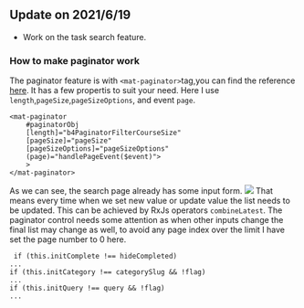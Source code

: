 ## Update on 2021/6/19
- Work on the task search feature.
### How to make paginator work
The paginator feature is with `<mat-paginator>`tag,you can find the reference [here](https://material.angular.io/components/paginator/overview).
It has a few propertis to suit your need. Here I use `length`,`pageSize`,`pageSizeOptions`, and event `page`.
```
<mat-paginator
    #paginatorObj
    [length]="b4PaginatorFilterCourseSize"
    [pageSize]="pageSize"
    [pageSizeOptions]="pageSizeOptions"
    (page)="handlePageEvent($event)">
    >
</mat-paginator>
```
As we can see, the search page already has some input form.
![](https://i.imgur.com/eyB3nnh.png)
That means every time when we set new value or update value the list needs to be updated. This can be achieved by RxJs operators `combineLatest`.
The paginator control needs some attention as when other inputs change the final list may change as well, to avoid any page index over the limit I have set the page number to 0 here.
```
 if (this.initComplete !== hideCompleted)
...
if (this.initCategory !== categorySlug && !flag)
...
if (this.initQuery !== query && !flag)
...

```
